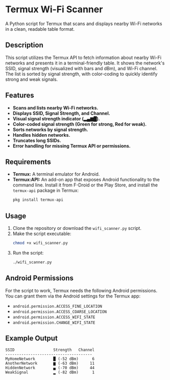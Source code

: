 # Termux Wi-Fi Scanner

A Python script for Termux that scans and displays nearby Wi-Fi networks in a clean, readable table format.

## Description

This script utilizes the Termux API to fetch information about nearby Wi-Fi networks and presents it in a terminal-friendly table. It shows the network's SSID, signal strength (visualized with bars and dBm), and Wi-Fi channel. The list is sorted by signal strength, with color-coding to quickly identify strong and weak signals.

## Features

-   **Scans and lists nearby Wi-Fi networks.**
-   **Displays SSID, Signal Strength, and Channel.**
-   **Visual signal strength indicator (▂▄▆█).**
-   **Color-coded signal strength (Green for strong, Red for weak).**
-   **Sorts networks by signal strength.**
-   **Handles hidden networks.**
-   **Truncates long SSIDs.**
-   **Error handling for missing Termux API or permissions.**

## Requirements

-   **Termux:** A terminal emulator for Android.
-   **Termux:API:** An add-on app that exposes Android functionality to the command line. Install it from F-Droid or the Play Store, and install the `termux-api` package in Termux:
    ```bash
    pkg install termux-api
    ```

## Usage

1.  Clone the repository or download the `wifi_scanner.py` script.
2.  Make the script executable:
    ```bash
    chmod +x wifi_scanner.py
    ```
3.  Run the script:
    ```bash
    ./wifi_scanner.py
    ```

## Android Permissions

For the script to work, Termux needs the following Android permissions. You can grant them via the Android settings for the Termux app:

-   `android.permission.ACCESS_FINE_LOCATION`
-   `android.permission.ACCESS_COARSE_LOCATION`
-   `android.permission.ACCESS_WIFI_STATE`
-   `android.permission.CHANGE_WIFI_STATE`

## Example Output

```
SSID                 Strength   Channel
--------------------------------------
MyHomeNetwork        █ (-52 dBm)      6
AnotherNetwork       ▆ (-63 dBm)     11
HiddenNetwork        ▄ (-70 dBm)     44
WeakSignal           ▂ (-82 dBm)      1
```
